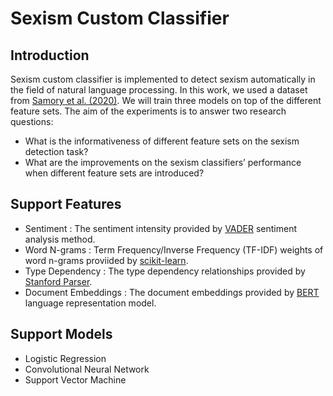 # Sexism Custom Classifier

## Introduction

Sexism custom classifier is implemented to detect sexism automatically in the field of natural language processing. In this work, we used a dataset from [Samory et al. (2020)](https://arxiv.org/abs/2004.12764). We will train three models on top of the different feature sets. The aim of the experiments is to answer two research questions:  

* What is the informativeness of different feature sets on the sexism detection task?
* What are the improvements on the sexism classifiers’ performance when different feature sets are introduced?

## Support Features

* Sentiment : The sentiment intensity provided by [VADER](http://eegilbert.org/papers/icwsm14.vader.hutto.pdf) sentiment analysis method.
* Word N-grams : Term Frequency/Inverse Frequency (TF-IDF) weights of word n-grams proviided by [scikit-learn](https://jmlr.csail.mit.edu/papers/v12/pedregosa11a.html).
* Type Dependency : The type dependency relationships provided by [Stanford Parser](https://nlp.stanford.edu/~wcmac/papers/td-lrec06.pdf). 
* Document Embeddings : The document embeddings provided by [BERT](https://arxiv.org/abs/1810.04805) language representation model.

## Support Models

* Logistic Regression
* Convolutional Neural Network
* Support Vector Machine